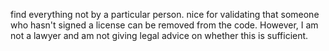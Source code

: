 find everything not by a particular person. nice for validating that someone who hasn't signed a license can be removed from the code. However, I am not a lawyer and am not giving legal advice on whether this is sufficient.
